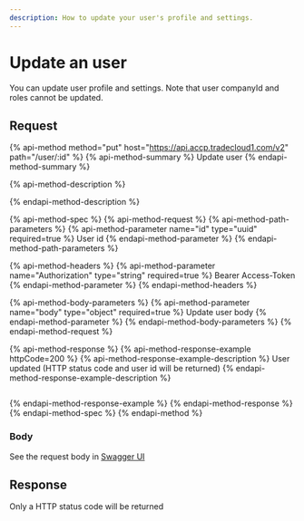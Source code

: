 ```yaml
---
description: How to update your user's profile and settings.
---
```


# Update an user

You can update user profile and settings. Note that user companyId and roles cannot be updated.

## Request

{% api-method method="put" host="https://api.accp.tradecloud1.com/v2" path="/user/:id" %}
{% api-method-summary %}
Update user
{% endapi-method-summary %}

{% api-method-description %}

{% endapi-method-description %}

{% api-method-spec %}
{% api-method-request %}
{% api-method-path-parameters %}
{% api-method-parameter name="id" type="uuid" required=true %}
User id
{% endapi-method-parameter %}
{% endapi-method-path-parameters %}

{% api-method-headers %}
{% api-method-parameter name="Authorization" type="string" required=true %}
Bearer Access-Token
{% endapi-method-parameter %}
{% endapi-method-headers %}

{% api-method-body-parameters %}
{% api-method-parameter name="body" type="object" required=true %}
Update user body
{% endapi-method-parameter %}
{% endapi-method-body-parameters %}
{% endapi-method-request %}

{% api-method-response %}
{% api-method-response-example httpCode=200 %}
{% api-method-response-example-description %}
User updated \(HTTP status code and user id will be returned\)
{% endapi-method-response-example-description %}

```text

```
{% endapi-method-response-example %}
{% endapi-method-response %}
{% endapi-method-spec %}
{% endapi-method %}

### Body

See the request body in [Swagger UI](https://swagger-ui.accp.tradecloud1.com/?url=https://api.accp.tradecloud1.com/v2/company/specs.yaml#/company/updateCompanyRoute)

## Response

Only a HTTP status code will be returned

